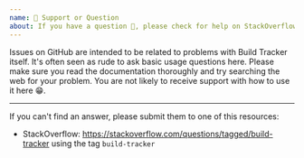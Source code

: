 ```yaml
---
name: 🤗 Support or Question
about: If you have a question 💬, please check for help on StackOverflow!
---
```


Issues on GitHub are intended to be related to problems with Build Tracker itself. It's often seen as rude to ask basic usage questions here. Please make sure you read the documentation thoroughly and try searching the web for your problem. You are not likely to receive support with how to use it here 😁.

---

If you can't find an answer, please submit them to one of this resources:

- StackOverflow: https://stackoverflow.com/questions/tagged/build-tracker using the tag `build-tracker`
